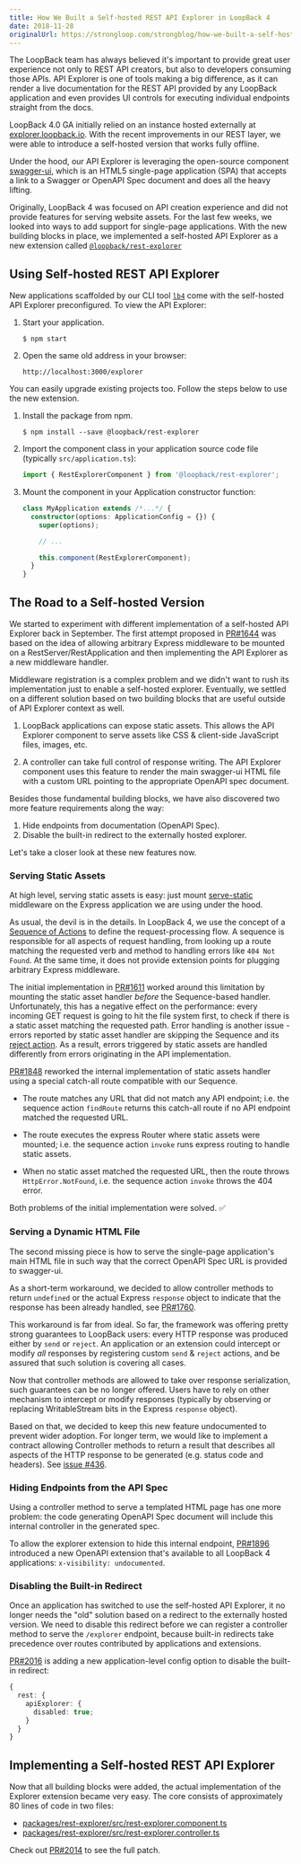 ```yaml
---
title: How We Built a Self-hosted REST API Explorer in LoopBack 4
date: 2018-11-28
originalUrl: https://strongloop.com/strongblog/how-we-built-a-self-hosted-rest-api-explorer/
---
```


The LoopBack team has always believed it's important to provide great user
experience not only to REST API creators, but also to developers consuming those
APIs. API Explorer is one of tools making a big difference, as it can render a
live documentation for the REST API provided by any LoopBack application and
even provides UI controls for executing individual endpoints straight from the
docs.

LoopBack 4.0 GA initially relied on an instance hosted externally at
[explorer.loopback.io](https://explorer.loopback.io/). With the recent
improvements in our REST layer, we were able to introduce a self-hosted version
that works fully offline.

<!--more-->

Under the hood, our API Explorer is leveraging the open-source component
[swagger-ui](https://swagger.io/tools/swagger-ui/), which is an HTML5
single-page application (SPA) that accepts a link to a Swagger or OpenAPI Spec
document and does all the heavy lifting.

Originally, LoopBack 4 was focused on API creation experience and did not
provide features for serving website assets. For the last few weeks, we looked
into ways to add support for single-page applications. With the new building
blocks in place, we implemented a self-hosted API Explorer as a new extension
called
[`@loopback/rest-explorer`](https://www.npmjs.com/package/@loopback/rest-explorer)

## Using Self-hosted REST API Explorer

New applications scaffolded by our CLI tool
[`lb4`](https://www.npmjs.com/package/@loopback/cli) come with the self-hosted
API Explorer preconfigured. To view the API Explorer:

1. Start your application.

   ```shell
   $ npm start
   ```

2. Open the same old address in your browser:

   ```text
   http://localhost:3000/explorer
   ```

You can easily upgrade existing projects too. Follow the steps below to use the
new extension.

1. Install the package from npm.

   ```shell
   $ npm install --save @loopback/rest-explorer
   ```

2. Import the component class in your application source code file (typically
   `src/application.ts`):

   ```ts
   import { RestExplorerComponent } from '@loopback/rest-explorer';
   ```

3. Mount the component in your Application constructor function:

   ```ts
   class MyApplication extends /*...*/ {
     constructor(options: ApplicationConfig = {}) {
       super(options);

       // ...

       this.component(RestExplorerComponent);
     }
   }
   ```

## The Road to a Self-hosted Version

We started to experiment with different implementation of a self-hosted API
Explorer back in September. The first attempt proposed in
[PR#1644](https://github.com/strongloop/loopback-next/pull/1664) was based on
the idea of allowing arbitrary Express middleware to be mounted on a
RestServer/RestApplication and then implementing the API Explorer as a new
middleware handler.

Middleware registration is a complex problem and we didn't want to rush its
implementation just to enable a self-hosted explorer. Eventually, we settled on
a different solution based on two building blocks that are useful outside of API
Explorer context as well.

1. LoopBack applications can expose static assets. This allows the API Explorer
   component to serve assets like CSS & client-side JavaScript files, images,
   etc.

2. A controller can take full control of response writing. The API Explorer
   component uses this feature to render the main swagger-ui HTML file with a
   custom URL pointing to the appropriate OpenAPI spec document.

Besides those fundamental building blocks, we have also discovered two more
feature requirements along the way:

1. Hide endpoints from documentation (OpenAPI Spec).
2. Disable the built-in redirect to the externally hosted explorer.

Let's take a closer look at these new features now.

### Serving Static Assets

At high level, serving static assets is easy: just mount
[serve-static](https://www.npmjs.com/package/serve-static) middleware on the
Express application we are using under the hood.

As usual, the devil is in the details. In LoopBack 4, we use the concept of a
[Sequence of Actions](https://loopback.io/doc/en/lb4/Sequence.html) to define
the request-processing flow. A sequence is responsible for all aspects of
request handling, from looking up a route matching the requested verb and method
to handling errors like `404 Not Found`. At the same time, it does not provide
extension points for plugging arbitrary Express middleware.

The initial implementation in
[PR#1611](https://github.com/strongloop/loopback-next/pull/1611) worked around
this limitation by mounting the static asset handler _before_ the Sequence-based
handler. Unfortunately, this has a negative effect on the performance: every
incoming GET request is going to hit the file system first, to check if there is
a static asset matching the requested path. Error handling is another issue -
errors reported by static asset handler are skipping the Sequence and its
[reject action](https://loopback.io/doc/en/lb4/Sequence.html#handling-errors).
As a result, errors triggered by static assets are handled differently from
errors originating in the API implementation.

[PR#1848](https://github.com/strongloop/loopback-next/pull/1848) reworked the
internal implementation of static assets handler using a special catch-all route
compatible with our Sequence.

- The route matches any URL that did not match any API endpoint; i.e. the
  sequence action `findRoute` returns this catch-all route if no API endpoint
  matched the requested URL.

- The route executes the express Router where static assets were mounted; i.e.
  the sequence action `invoke` runs express routing to handle static assets.

- When no static asset matched the requested URL, then the route throws
  `HttpError.NotFound`, i.e. the sequence action `invoke` throws the 404 error.

Both problems of the initial implementation were solved. ✅

### Serving a Dynamic HTML File

The second missing piece is how to serve the single-page application's main HTML
file in such way that the correct OpenAPI Spec URL is provided to swagger-ui.

As a short-term workaround, we decided to allow controller methods to return
`undefined` or the actual Express `response` object to indicate that the
response has been already handled, see
[PR#1760](https://github.com/strongloop/loopback-next/pull/1760).

This workaround is far from ideal. So far, the framework was offering pretty
strong guarantees to LoopBack users: every HTTP response was produced either by
`send` or `reject`. An application or an extension could intercept or modify
_all_ responses by registering custom `send` & `reject` actions, and be assured
that such solution is covering all cases.

Now that controller methods are allowed to take over response serialization,
such guarantees can be no longer offered. Users have to rely on other mechanism
to intercept or modify responses (typically by observing or replacing
WritableStream bits in the Express `response` object).

Based on that, we decided to keep this new feature undocumented to prevent wider
adoption. For longer term, we would like to implement a contract allowing
Controller methods to return a result that describes all aspects of the HTTP
response to be generated (e.g. status code and headers). See
[issue #436](https://github.com/strongloop/loopback-next/issues/436).

### Hiding Endpoints from the API Spec

Using a controller method to serve a templated HTML page has one more problem:
the code generating OpenAPI Spec document will include this internal controller
in the generated spec.

To allow the explorer extension to hide this internal endpoint,
[PR#1896](https://github.com/strongloop/loopback-next/pull/1896) introduced a
new OpenAPI extension that's available to all LoopBack 4 applications:
`x-visibility: undocumented`.

### Disabling the Built-in Redirect

Once an application has switched to use the self-hosted API Explorer, it no
longer needs the "old" solution based on a redirect to the externally hosted
version. We need to disable this redirect before we can register a controller
method to serve the `/explorer` endpoint, because built-in redirects take
precedence over routes contributed by applications and extensions.

[PR#2016](https://github.com/strongloop/loopback-next/pull/2016) is adding a new
application-level config option to disable the built-in redirect:

```ts
{
  rest: {
    apiExplorer: {
      disabled: true;
    }
  }
}
```

## Implementing a Self-hosted REST API Explorer

Now that all building blocks were added, the actual implementation of the
Explorer extension became very easy. The core consists of approximately 80 lines
of code in two files:

- [packages/rest-explorer/src/rest-explorer.component.ts](https://github.com/strongloop/loopback-next/blob/e0fe37d086e4fbb1cf8df23731e7b7637dd550c1/packages/rest-explorer/src/rest-explorer.component.ts)
- [packages/rest-explorer/src/rest-explorer.controller.ts](https://github.com/strongloop/loopback-next/blob/e0fe37d086e4fbb1cf8df23731e7b7637dd550c1/packages/rest-explorer/src/rest-explorer.controller.ts)

Check out [PR#2014](https://github.com/strongloop/loopback-next/pull/2014) to
see the full patch.
